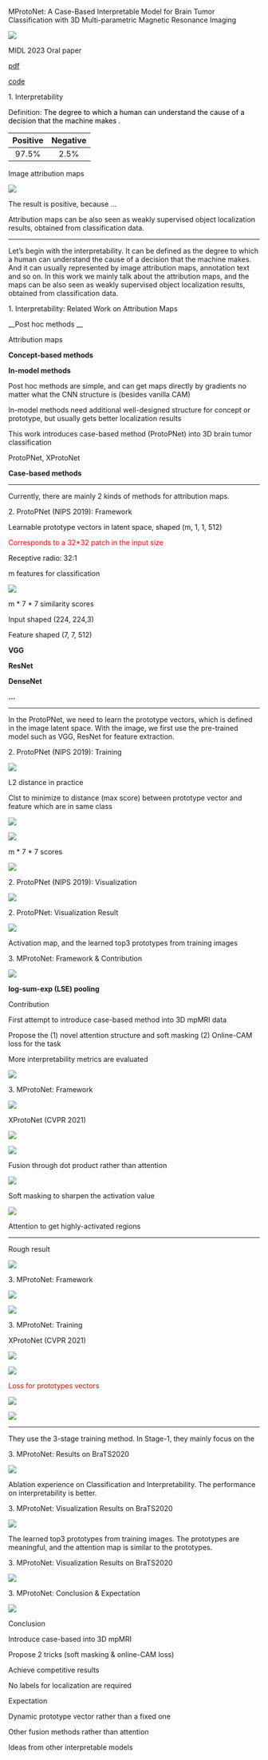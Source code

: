 MProtoNet: A Case\-Based Interpretable Model for Brain Tumor Classification with 3D Multi\-parametric Magnetic Resonance Imaging

![](img%5CJC_MProtoNet0.png)

MIDL 2023 Oral paper

[pdf](https://arxiv.org/abs/2304.06258)

[code](https://github.com/aywi/mprotonet)

1\. Interpretability

Definition:  <span style="color:#000000">The degree to which a human can understand the cause of a decision that the machine makes</span> \.

| Positive | Negative |
| :-: | :-: |
| 97.5% | 2.5% |

Image attribution maps

![](img%5CJC_MProtoNet1.png)

The result is positive\, because …

Attribution maps can be also seen as weakly supervised object localization results\, obtained from classification data\.

---

Let’s begin with the interpretability. It can be defined as the degree to which a human can understand the cause of a decision that the machine makes. And it can usually represented by image attribution maps, annotation text and so on. In this work we mainly talk about the attribution maps, and the maps can be also seen as weakly supervised object localization results, obtained from classification data.

1\. Interpretability: Related Work on Attribution Maps

__Post hoc methods __

Attribution maps

__Concept\-based methods__

__In\-model methods__

Post hoc methods are simple\, and can get maps directly by gradients no matter what the CNN structure is \(besides vanilla CAM\)

In\-model methods need additional well\-designed structure for concept or prototype\, but usually gets better localization results

This work introduces case\-based method \(ProtoPNet\) into 3D brain tumor classification

ProtoPNet\, XProtoNet

__Case\-based methods__

---

Currently, there are mainly 2 kinds of methods for attribution maps. 

2\. ProtoPNet \(NIPS 2019\): Framework

<span style="color:#121212">Learnable prototype vectors in </span>  <span style="color:#121212">latent</span>  <span style="color:#121212"> space\, shaped \(m\, 1\, 1\, 512\)</span>

<span style="color:#FF0000">Corresponds to a 32\*32 patch in the input size</span>

<span style="color:#121212">Receptive radio: 32:1</span>

m features for classification

![](img%5CJC_MProtoNet2.png)

m \* 7 \* 7 similarity scores

Input shaped \(224\, 224\,3\)

Feature shaped \(7\, 7\, 512\)

__VGG__

__ResNet__

__DenseNet__

__…__

---

In the ProtoPNet, we need to learn the prototype vectors, which is defined in the image latent space. With the image, we first use the pre-trained model such as VGG, ResNet for feature extraction.

2\. ProtoPNet \(NIPS 2019\): Training

![](img%5CJC_MProtoNet3.png)

L2 distance in practice

Clst to minimize to distance \(max score\) between prototype vector and feature which are in same class

![](img%5CJC_MProtoNet4.png)

![](img%5CJC_MProtoNet5.png)

m \* 7 \* 7 scores

![](img%5CJC_MProtoNet6.png)

2\. ProtoPNet \(NIPS 2019\): Visualization

![](img%5CJC_MProtoNet7.png)

2\. ProtoPNet: Visualization Result

![](img%5CJC_MProtoNet8.png)

Activation map\, and the learned top3 prototypes from training images

3\. MProtoNet: Framework & Contribution

![](img%5CJC_MProtoNet9.png)

__log\-sum\-exp \(LSE\) pooling__

Contribution

First attempt to introduce case\-based method into 3D mpMRI data

Propose the \(1\) novel attention structure and soft masking \(2\) Online\-CAM loss for the task

More interpretability metrics are evaluated

![](img%5CJC_MProtoNet10.png)

3\. MProtoNet: Framework

![](img%5CJC_MProtoNet11.png)

XProtoNet \(CVPR 2021\)

![](img%5CJC_MProtoNet12.png)

![](img%5CJC_MProtoNet13.png)

Fusion through dot product rather than attention

![](img%5CJC_MProtoNet14.png)

Soft masking                                                 to sharpen the activation value

![](img%5CJC_MProtoNet15.png)

Attention                                                               to get highly\-activated regions

---

Rough result


![](img%5CJC_MProtoNet16.png)

3\. MProtoNet: Framework

![](img%5CJC_MProtoNet17.png)

![](img%5CJC_MProtoNet18.png)

3\. MProtoNet: Training

XProtoNet \(CVPR 2021\)

![](img%5CJC_MProtoNet19.png)

![](img%5CJC_MProtoNet20.png)

<span style="color:#FF0000">Loss for prototypes vectors</span>

![](img%5CJC_MProtoNet21.png)

![](img%5CJC_MProtoNet22.png)

---

They use the 3-stage training method. In Stage-1, they mainly focus on the 

3\. MProtoNet: Results on BraTS2020

![](img%5CJC_MProtoNet23.png)

Ablation experience on Classification and Interpretability\. The performance on interpretability is better\.

3\. MProtoNet: Visualization Results on BraTS2020

![](img%5CJC_MProtoNet24.png)

The learned top3 prototypes from training images\. The prototypes are meaningful\, and the attention map is similar to the prototypes\.

3\. MProtoNet: Visualization Results on BraTS2020

![](img%5CJC_MProtoNet25.png)

3\. MProtoNet: Conclusion & Expectation

![](img%5CJC_MProtoNet26.png)

Conclusion

Introduce case\-based into 3D mpMRI

Propose 2 tricks \(soft masking & online\-CAM loss\)

Achieve competitive results

No labels for localization are required

Expectation

Dynamic prototype vector rather than a fixed one

Other fusion methods rather than attention

Ideas from other interpretable models

